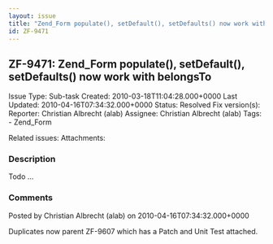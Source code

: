 ```yaml
---
layout: issue
title: "Zend_Form populate(), setDefault(), setDefaults() now work with belongsTo"
id: ZF-9471
---
```


ZF-9471: Zend\_Form populate(), setDefault(), setDefaults() now work with belongsTo
-----------------------------------------------------------------------------------

 Issue Type: Sub-task Created: 2010-03-18T11:04:28.000+0000 Last Updated: 2010-04-16T07:34:32.000+0000 Status: Resolved Fix version(s): 
 Reporter:  Christian Albrecht (alab)  Assignee:  Christian Albrecht (alab)  Tags: - Zend\_Form
 
 Related issues: 
 Attachments: 
### Description

Todo ...

 

 

### Comments

Posted by Christian Albrecht (alab) on 2010-04-16T07:34:32.000+0000

Duplicates now parent ZF-9607 which has a Patch and Unit Test attached.

 

 